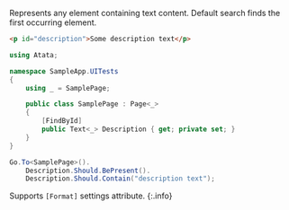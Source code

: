 Represents any element containing text content. Default search finds the first occurring element.

```html
<p id="description">Some description text</p>
```
```cs
using Atata;

namespace SampleApp.UITests
{
    using _ = SamplePage;

    public class SamplePage : Page<_>
    {
        [FindById]
        public Text<_> Description { get; private set; }
    }
}
```
```cs
Go.To<SamplePage>().
    Description.Should.BePresent().
    Description.Should.Contain("description text");
```

Supports `[Format]` settings attribute.
{:.info}